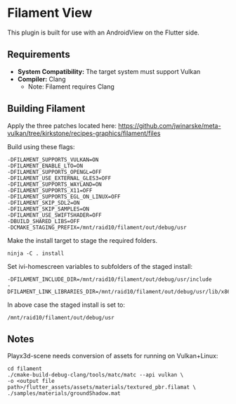 # Filament View

This plugin is built for use with an AndroidView on the Flutter side.

## Requirements

- **System Compatibility:** The target system must support Vulkan
- **Compiler:** Clang
    - Note: Filament requires Clang

## Building Filament

Apply the three patches located here:
https://github.com/jwinarske/meta-vulkan/tree/kirkstone/recipes-graphics/filament/files

Build using these flags:

```
-DFILAMENT_SUPPORTS_VULKAN=ON
-DFILAMENT_ENABLE_LTO=ON
-DFILAMENT_SUPPORTS_OPENGL=OFF
-DFILAMENT_USE_EXTERNAL_GLES3=OFF
-DFILAMENT_SUPPORTS_WAYLAND=ON
-DFILAMENT_SUPPORTS_X11=OFF
-DFILAMENT_SUPPORTS_EGL_ON_LINUX=OFF
-DFILAMENT_SKIP_SDL2=ON
-DFILAMENT_SKIP_SAMPLES=ON
-DFILAMENT_USE_SWIFTSHADER=OFF
-DBUILD_SHARED_LIBS=OFF
-DCMAKE_STAGING_PREFIX=/mnt/raid10/filament/out/debug/usr
```

Make the install target to stage the required folders.

    ninja -C . install

Set ivi-homescreen variables to subfolders of the staged install:

    -DFILAMENT_INCLUDE_DIR=/mnt/raid10/filament/out/debug/usr/include
    -DFILAMENT_LINK_LIBRARIES_DIR=/mnt/raid10/filament/out/debug/usr/lib/x86_64

In above case the staged install is set to:

    /mnt/raid10/filament/out/debug/usr

## Notes

Playx3d-scene needs conversion of assets for running on Vulkan+Linux:

```
cd filament
./cmake-build-debug-clang/tools/matc/matc --api vulkan \
-o <output file path>/flutter_assets/assets/materials/textured_pbr.filamat \
./samples/materials/groundShadow.mat
```